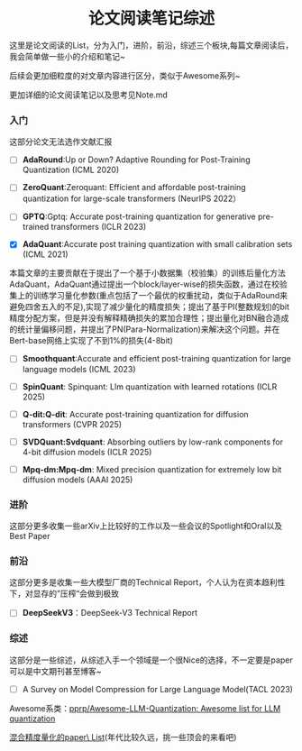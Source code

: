 <center>
    <h1>论文阅读笔记综述</h1>
</center>

这里是论文阅读的List，分为入门，进阶，前沿，综述三个板块,每篇文章阅读后，我会简单做一些小的介绍和笔记~

后续会更加细粒度的对文章内容进行区分，类似于Awesome系列~

更加详细的论文阅读笔记以及思考见Note.md

### 入门

这部分论文无法选作文献汇报

- [ ] **AdaRound**:Up or Down? Adaptive Rounding for Post-Training Quantization (ICML 2020)

- [ ] **ZeroQuant**:Zeroquant: Efficient and affordable post-training quantization for large-scale transformers (NeurIPS 2022）

- [ ] **GPTQ**:Gptq: Accurate post-training quantization for generative pre-trained transformers (ICLR 2023)

- [x] **AdaQuant**:Accurate post training quantization with small calibration sets (ICML 2021)

​	本篇文章的主要贡献在于提出了一个基于小数据集（校验集）的训练后量化方法AdaQuant，AdaQuant通过提出一个block/layer-wise的损失函数，通过在校验集上的训练学习量化参数(重点包括了一个最优的权重扰动，类似于AdaRound来避免四舍五入的不足),实现了减少量化的精度损失；提出了基于PI(整数规划)的bit精度分配方案，但是并没有解释精确损失的累加合理性；提出量化对BN融合造成的统计量偏移问题，并提出了PN(Para-Normalization)来解决这个问题。并在Bert-base网络上实现了不到1%的损失(4-8bit)

- [ ] **Smoothquant**:Accurate and efficient post-training quantization for large language models (ICML 2023)

- [ ] **SpinQuant**: Spinquant: Llm quantization with learned rotations (ICLR 2025)

- [ ] **Q-dit:Q-dit**: Accurate post-training quantization for diffusion transformers (CVPR 2025)
- [ ] **SVDQuant:Svdquant**: Absorbing outliers by low-rank components for 4-bit diffusion models (ICLR 2025)
- [ ] **Mpq-dm:Mpq-dm**: Mixed precision quantization for extremely low bit diffusion models (AAAI 2025)

### 进阶

这部分更多收集一些arXiv上比较好的工作以及一些会议的Spotlight和Oral以及Best Paper

### 前沿

这部分更多是收集一些大模型厂商的Technical Report，个人认为在资本趋利性下，对显存的”压榨“会做到极致

- [ ] **DeepSeekV3**：DeepSeek-V3 Technical Report

### 综述

这部分是一些综述，从综述入手一个领域是一个很Nice的选择，不一定要是paper可以是中文期刊甚至博客~

- [ ] A Survey on Model Compression for Large Language Model(TACL 2023)





Awesome系类：[pprp/Awesome-LLM-Quantization: Awesome list for LLM quantization](https://github.com/pprp/Awesome-LLM-Quantization)

[混合精度量化的paper\ List](https://zhuanlan.zhihu.com/p/365272572)(年代比较久远，挑一些顶会的来看吧)



